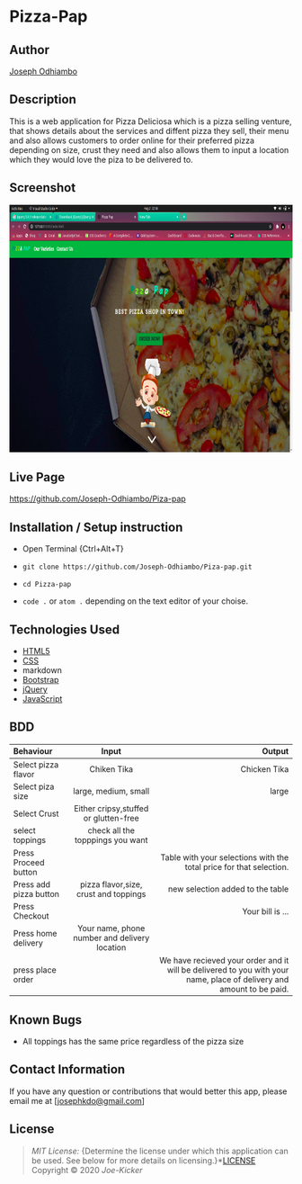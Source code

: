 # Pizza-Pap
## Author

[Joseph Odhiambo](https://github.com/Joseph-Odhiambo)

## Description

This is a web application for Pizza Deliciosa which is a pizza selling venture, that shows details about the services and diffent pizza they sell, their menu and also allows customers to order online for their preferred pizza depending on size, crust they need and also allows them to input a location which they would love the piza to be delivered to. 

## Screenshot
<img src="https://github.com/Joseph-Odhiambo/Piza-pap/blob/gh-pages/images/screenchot/Screenshot%20from%202020-08-02%2022-56-31.png" width="900px" height="440px">

## Live Page 
https://github.com/Joseph-Odhiambo/Piza-pap


## Installation / Setup instruction
* Open Terminal {Ctrl+Alt+T}

* ```git clone https://github.com/Joseph-Odhiambo/Piza-pap.git```

* ```cd Pizza-pap```

* ```code .``` or ```atom .``` depending on the text editor of your choise.

## Technologies Used

* [HTML5](https://developer.mozilla.org/en-US/docs/Web/Guide/HTML/HTML5)
* [CSS](https://kristofferandreasen.github.io/wickedCSS/)
* markdown
* [Bootstrap](https://getbootstrap.com/docs/4.5/getting-started/introduction/)
* [jQuery](https://api.jquery.com/)
* [JavaScript](https://devdocs.io/javascript/)


## BDD
| Behaviour      | Input        | Output       |
| :------------- | :----------: | -----------: |
|  Select pizza flavor  |   Chiken Tika |   Chicken Tika   |
| Select piza size  | large, medium, small |  large  |
| Select Crust   |  Either cripsy,stuffed or glutten-free  |     |
| select toppings  |  check all the topppings you want     |     |
| Press Proceed button |     | Table with your selections with the total price for that selection.|
| Press add pizza button | pizza flavor,size, crust and toppings   | new selection added to the table|
| Press Checkout |     | Your bill is ...  |
| Press home delivery | Your name, phone number and delivery location     |  |
| press place order| | We have recieved your order and it will be delivered to you with your name, place of delivery and amount to be paid.|

## Known Bugs

* All toppings has the same price regardless of the pizza size

## Contact Information 

If you have any question or contributions that would better this app, please email me at [josephkdo@gmail.com]

## License
> *MIT License:*
> {Determine the license under which this application can be used.  See below for more details on licensing.}*[LICENSE](LICENSE)
> Copyright &copy; 2020  *Joe-Kicker*